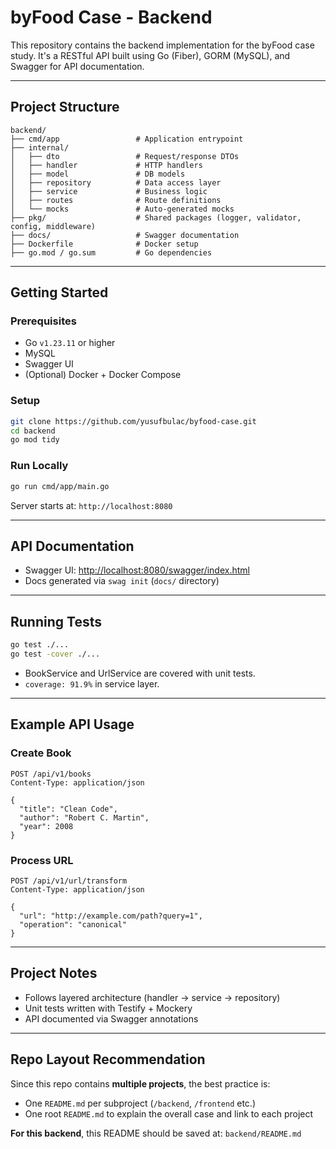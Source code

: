 # byFood Case - Backend

This repository contains the backend implementation for the byFood case study. It's a RESTful API built using Go (Fiber), GORM (MySQL), and Swagger for API documentation.

---

## Project Structure

```
backend/
├── cmd/app                 # Application entrypoint
├── internal/
│   ├── dto                 # Request/response DTOs
│   ├── handler             # HTTP handlers
│   ├── model               # DB models
│   ├── repository          # Data access layer
│   ├── service             # Business logic
│   ├── routes              # Route definitions
│   └── mocks               # Auto-generated mocks
├── pkg/                    # Shared packages (logger, validator, config, middleware)
├── docs/                   # Swagger documentation
├── Dockerfile              # Docker setup
├── go.mod / go.sum         # Go dependencies
```

---

## Getting Started

### Prerequisites

- Go `v1.23.11` or higher
- MySQL
- Swagger UI
- (Optional) Docker + Docker Compose

### Setup

```bash
git clone https://github.com/yusufbulac/byfood-case.git
cd backend
go mod tidy
```

### Run Locally

```bash
go run cmd/app/main.go
```

Server starts at: `http://localhost:8080`

---

## API Documentation

- Swagger UI: [http://localhost:8080/swagger/index.html](http://localhost:8080/swagger/index.html)
- Docs generated via `swag init` (`docs/` directory)

---

## Running Tests

```bash
go test ./...
go test -cover ./...
```

- BookService and UrlService are covered with unit tests.
- `coverage: 91.9%` in service layer.

---

## Example API Usage

### Create Book

```http
POST /api/v1/books
Content-Type: application/json

{
  "title": "Clean Code",
  "author": "Robert C. Martin",
  "year": 2008
}
```

### Process URL

```http
POST /api/v1/url/transform
Content-Type: application/json

{
  "url": "http://example.com/path?query=1",
  "operation": "canonical"
}
```

---

## Project Notes

- Follows layered architecture (handler → service → repository)
- Unit tests written with Testify + Mockery
- API documented via Swagger annotations

---

## Repo Layout Recommendation

Since this repo contains **multiple projects**, the best practice is:

- One `README.md` per subproject (`/backend`, `/frontend` etc.)
- One root `README.md` to explain the overall case and link to each project

**For this backend**, this README should be saved at: `backend/README.md`
